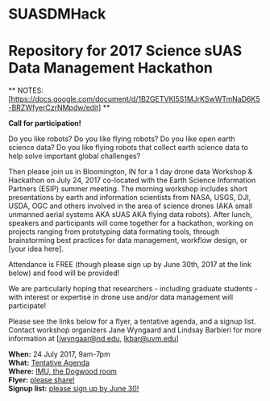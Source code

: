 # SUASDMHack
<h1>Repository for 2017 Science sUAS Data Management Hackathon</h1>

** NOTES: [https://docs.google.com/document/d/1B2GETVKl5S1MJrKSwWTmNaD6K5-BRZWfyerCzrNMpdw/edit] **

**Call for participation!**

Do you like robots? Do you like flying robots? Do you like open earth science data? Do you like flying robots that collect earth science data to help solve important global challenges?
 
Then please join us in Bloomington, IN for a 1 day drone data Workshop & Hackathon on July 24, 2017 co-located with the Earth Science Information Partners (ESIP) summer meeting. The morning workshop includes short presentations by earth and information scientists from NASA, USGS, DJI, USDA, OGC and others involved in the area of science drones (AKA small unmanned aerial systems AKA sUAS AKA flying data robots). After lunch, speakers and participants will come together for a hackathon, working on projects ranging from prototyping data formating tools, through brainstorming best practices for data management, workflow design, or [your idea here].
 
Attendance is FREE (though please sign up by June 30th, 2017 at the link below) and food will be provided! 
 
We are particularly hoping that researchers - including graduate students - with interest or expertise in drone use and/or data management will participate! 
 
Please see the links below for a flyer, a tentative agenda, and a signup list. Contact workshop organizers Jane Wyngaard and Lindsay Barbieri for more information at [jwyngaar@nd.edu, lkbar@uvm.edu]
 
**When:** 24 July 2017, 9am-7pm <br>
**What:** [Tentative Agenda](https://docs.google.com/document/d/1V3K2G7e3hE570B5HnyzOwL986eVI5zzB8fozXiWSg8c/edit)<br>
**Where:** [IMU, the Dogwood room](https://imu.indiana.edu/event-planning/spaces/dogwood-room.html)<br>
**Flyer:** [please share!](https://mfr.osf.io/render?url=https://osf.io/kshcd/?action=download%26mode=render)<br>
**Signup list:** [please sign up by June 30!](https://docs.google.com/spreadsheets/d/1mjvao70jvCRKChCWIZzWESFxfibnDN-jOBkvbSyno2k/edit#gid=0)<br>
